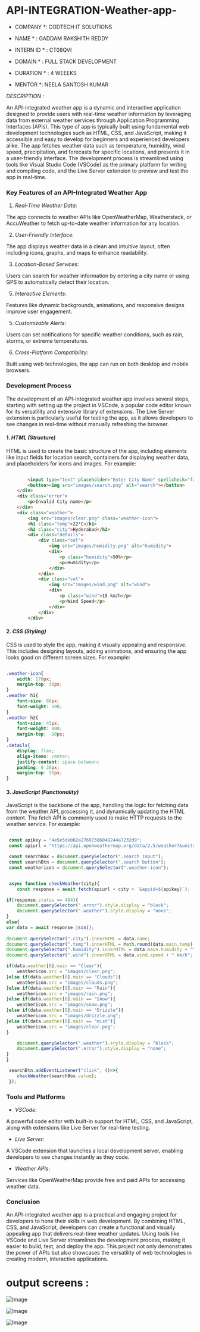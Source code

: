 # API-INTEGRATION-Weather-app-

* COMPANY *: CODTECH IT SOLUTIONS

* NAME * : GADDAM RAKSHITH REDDY

* INTERN ID * : CT08QVI

* DOMAIN * : FULL STACK DEVELOPMENT

* DURATION * : 4 WEEEKS

* MENTOR *: NEELA SANTOSH KUMAR

*DESCRIPTION :*

An API-integrated weather app is a dynamic and interactive application designed to provide users with real-time weather information by leveraging data from external weather services through Application Programming Interfaces (APIs). This type of app is typically built using fundamental web development technologies such as HTML, CSS, and JavaScript, making it accessible and easy to develop for beginners and experienced developers alike. The app fetches weather data such as temperature, humidity, wind speed, precipitation, and forecasts for specific locations, and presents it in a user-friendly interface. The development process is streamlined using tools like Visual Studio Code (VSCode) as the primary platform for writing and compiling code, and the Live Server extension to preview and test the app in real-time.

### Key Features of an API-Integrated Weather App 

1. *Real-Time Weather Data*:

 The app connects to weather APIs like OpenWeatherMap, Weatherstack, or AccuWeather to fetch up-to-date weather information for any location.

2. *User-Friendly Interface*:

 The app displays weather data in a clean and intuitive layout, often including icons, graphs, and maps to enhance readability.

3. *Location-Based Services*:

Users can search for weather information by entering a city name or using GPS to automatically detect their location.

5. *Interactive Elements*:

 Features like dynamic backgrounds, animations, and responsive designs improve user engagement.

5. *Customizable Alerts*:

Users can set notifications for specific weather conditions, such as rain, storms, or extreme temperatures.

6. *Cross-Platform Compatibility*:

Built using web technologies, the app can run on both desktop and mobile browsers.

### Development Process

The development of an API-integrated weather app involves several steps, starting with setting up the project in VSCode, a popular code editor known for its versatility and extensive library of extensions. The Live Server extension is particularly useful for testing the app, as it allows developers to see changes in real-time without manually refreshing the browser.

#### 1. *HTML (Structure)*

HTML is used to create the basic structure of the app, including elements like input fields for location search, containers for displaying weather data, and placeholders for icons and images. For example:
```html

        <input type="text" placeholder="Enter City Name" spellcheck="false">
        <button><img src="images/search.png" alt="search"></button>
    </div>
    <div class="error">
        <p>Invalid City name</p>
    </div>
    <div class="weather">
        <img src="images/clear.png" class="weather-icon">
        <h1 class="temp">22°C</h1>
        <h2 class="city">Hyderabad</h2>
        <div class="details">
            <div class="col">
                <img src="images/humidity.png" alt="humidity">
                <div>
                    <p class="humidity">50%</p>
                    <p>Humidity</p>
                </div>
            </div>
            <div class="col">
                <img src="images/wind.png" alt="wind">
                <div>
                    <p class="wind">15 km/h</p>
                    <p>Wind Speed</p>
                </div>
            </div>
        </div>
```

#### 2. *CSS (Styling)* 

CSS is used to style the app, making it visually appealing and responsive. This includes designing layouts, adding animations, and ensuring the app looks good on different screen sizes. For example:
```css

.weather-icon{
    width: 170px;
    margin-top: 30px;
}
.weather h1{
    font-size: 80px;
    font-weight: 500;
}
.weather h2{
    font-size: 45px;
    font-weight: 400;
    margin-top: -10px;
}
.details{
    display: flex;
    align-items: center;
    justify-content: space-between;
    padding: 0 20px;
    margin-top: 50px;
}
```

#### 3. *JavaScript (Functionality)*

JavaScript is the backbone of the app, handling the logic for fetching data from the weather API, processing it, and dynamically updating the HTML content. The fetch API is commonly used to make HTTP requests to the weather service. For example:
```javascript

 const apikey = "4e5e5de002a27697386048244a7232d9";
 const apiurl = "https://api.openweathermap.org/data/2.5/weather?&units=metric&q=";

 const searchBox = document.querySelector(".search input");
 const searchBtn = document.querySelector(".search button");
 const weathericon = document.querySelector(".weather-icon");


 async function checkWeather(city){
    const response = await fetch(apiurl + city + `&appid=${apikey}`);

if(response.status == 404){
    document.querySelector(".error").style.display = "block";
    document.querySelector(".weather").style.display = "none";
}
else{
var data = await response.json();
    
document.querySelector(".city").innerHTML = data.name;
document.querySelector(".temp").innerHTML = Math.round(data.main.temp) + "°C";
document.querySelector(".humidity").innerHTML = data.main.humidity + "%";
document.querySelector(".wind").innerHTML = data.wind.speed + " km/h";

if(data.weather[0].main == "Clear"){
    weathericon.src = "images/clear.png";
}else if(data.weather[0].main == "Clouds"){
    weathericon.src = "images/clouds.png";
}else if(data.weather[0].main == "Rain"){
    weathericon.src = "images/rain.png";
}else if(data.weather[0].main == "Snow"){
    weathericon.src = "images/snow.png";
}else if(data.weather[0].main == "Drizzle"){
    weathericon.src = "images/drizzle.png";
}else if(data.weather[0].main == "mist"){
    weathericon.src = "images/clear.png";
}

    document.querySelector(".weather").style.display = "block";
    document.querySelector(".error").style.display = "none";
}
}

 searchBtn.addEventListener("click", ()=>{
    checkWeather(searchBox.value);
 });
```
### Tools and Platforms

- *VSCode*:

 A powerful code editor with built-in support for HTML, CSS, and JavaScript, along with extensions like Live Server for real-time testing.
 
- *Live Server*:

 A VSCode extension that launches a local development server, enabling developers to see changes instantly as they code.
 
- *Weather APIs*:

 Services like OpenWeatherMap provide free and paid APIs for accessing weather data.

### Conclusion

An API-integrated weather app is a practical and engaging project for developers to hone their skills in web development. By combining HTML, CSS, and JavaScript, developers can create a functional and visually appealing app that delivers real-time weather updates. Using tools like VSCode and Live Server streamlines the development process, making it easier to build, test, and deploy the app. This project not only demonstrates the power of APIs but also showcases the versatility of web technologies in creating modern, interactive applications.

# output screens :

![Image](https://github.com/user-attachments/assets/91dc4d39-abb0-4c8a-9b18-4f204ab0ab8e)

![Image](https://github.com/user-attachments/assets/ffaa8ec3-309d-4855-b7cb-107c64c87bf3)

![Image](https://github.com/user-attachments/assets/d2c4d790-8a36-40ab-a071-657b3973416e)
